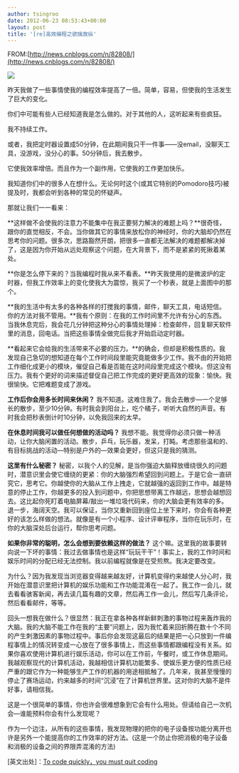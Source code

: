 ```yaml
---
author: tsingroo
date: 2012-06-23 08:53:43+00:00
layout: post
title: '[re]高效编程之欲擒故纵'
---
```


FROM:[http://news.cnblogs.com/n/82808/](http://news.cnblogs.com/n/82808/)


![](http://pic003.cnblogs.com/2010/1/201011/2010113009224033.jpg)

昨天我做了一些事情使我的编程效率提高了一倍。简单，容易，但使我的生活发生了巨大的变化。

你们中可能有些人已经知道我是怎么做的。对于其他的人，这听起来有些疯狂。

我不持续工作。

或者，我把定时器设置成50分钟，在此期间我只干一件事——没email，没聊天工具，没游戏，没分心的事。50分钟后，我去散步。

它使我效率增倍。而且作为一个副作用，它使我的工作更加快乐。

<!-- more -->我知道你们中的很多人在想什么。无论何时这个(或其它特别的Pomodoro技巧)被提及时，我都会听到各种的常见的怀疑声。

那就让我们一一看来：

**这样做不会使我的注意力不能集中在我正要努力解决的难题上吗？**很奇怪，跟你的直觉相反，不会。当你做其它的事情来放松你的神经时，你的大脑却仍然在思考你的问题。很多次，思路豁然开朗，把很多一直都无法解决的难题都解决掉了，这是因为你开始从远处观察这个问题，在大背景下，而不是紧紧的死揪着某处。

**你是怎么停下来的？当我编程时我从来不看表。**昨天我使用的是微波炉的定时器，但我工作效率上的变化使我大为震惊，我买了一个秒表，就是上面图中的那个。

**我的生活中有太多的各种各样的打搅我的事情，邮件，聊天工具，电话短信。你的方法对我不管用。**我有个原则：在我的工作时间里不允许有分心的东西。当我休息完后，我会花几分钟把这种分心的事情处理掉：检查邮件，回复聊天软件里的消息，回电话。当把这些事情全做完后我才开始启动定时器。

**看起来它会给我的生活带来不必要的压力。**的确会，但却是积极性质的。我发现自己急切的想知道在每个工作时间段里能究竟能做多少工作。我不由的开始把工作细化成更小的模块，催促自己看是否能在这时间段里完成这个模块。但这没有压力。我有个更好的词来描述督促自己把工作完成的更好更高效的现象：愉快。我很愉快。它把难题变成了游戏。

**工作后你会用多长时间来休闲？** 我不知道。这难住我了。我会去散步—一个足够长的散步，至少10分钟。有时我会到阳台上，吃个橘子，听听大自然的声音。有时我会把秒表倒计时10分钟，以免我回来的太早。

**在休息时间我可以做任何想做的活动吗？** 我想不能。我觉得你必须只做一种活动，让你大脑闲置的活动。散步，乒乓，玩乐器，发呆，打盹。考虑那些温和的、有目标挑战的活动—特别是户外的—效果会更好，但这只是我的猜测。

**这里有什么秘密？** 秘密，以我个人的见解，是当你强迫大脑释放缠绕很久的问题时，潜意识里会使它缠绕的更紧：你的大脑强烈希望回到问题上。于是它会一直研究它，思考它。你越使你的大脑从工作上拽走，它就越强的返回到工作中。越是特意的停止工作，你越更多的投入到问题中，你把思想带离工作越远，思想会越想回去。这比起你死盯着电脑屏幕/敲出一堆垃圾代码来，你的大脑会更有效率的多。退一步，海阔天空。我可以保证，当你又重新回到座位上坐下来时，你会有各种更好的该怎么样做的想法。就像是有一个小程序、设计评审程序，当你在玩乐时，在你的大脑深处后台运行，帮你思考问题。

**如果你非常的聪明，怎么会想到要依赖这样的做法？** 这个嘛。这里我的故事要转向说一下坏的事情：我过去做事情也是这样“玩玩干干”！事实上，我的工作时间和娱乐时间的分配已经无法控制。我以前编程就像是在受煎熬。我决定要改变。

为什么？因为我发现当浏览器变得越来越友好，计算机变得约来越使人分心时，我开始在潜意识里把计算机的娱乐功能和工作功能混淆在一起了。我工作一会儿，就去看看骇客新闻，再去读几篇有趣的文章，然后再工作一会儿，然后写几条评论，然后看看邮件，等等。

回头一想我在做什么？很显然：我正在拿各种各样新鲜刺激的事物过程来轰炸我的大脑。我的大脑不能工作在我的“主要”问题上，因为我忙着来回折腾在数十个不同的产生刺激因素的事物过程中。事后你会发现这最后的结果是把一心只放到一件编程事情上的情况转变成一心放在了很多事情上，而这些事情都跟编程没有关系。如果你喜欢使用计算机进行娱乐活动，你可以在工作前，午餐时，或工作休息期间。我越观察现代的计算机活动，我越相信计算机功能繁多、使娱乐更方便的性质已经严重的跟它作为一种能够生产工作的机器的用途相抵触了。几年来，我甚至慢慢的停止了赛场运动，约来越多的时间“沉浸”在了计算机世界里。这对你的大脑不是件好事，请相信我。

这是一个很简单的事情，你也许会很难想象到它会有什么用处。但请给自己一次机会—谁能预料你会有什么发现呢？

作为一个边注，从所有的这些事情，我发现物理的把你的电子设备按功能分离开也许是另外一个能提高你的工作效率的好方法。(这是一个防止你把消极的电子设备和消极的设备之间的界限弄混淆的方法)

[英文出处]：[To code quickly，you must quit coding](http://www.whattofix.com/blog/archives/2010/11/to-code-quickly.php)
